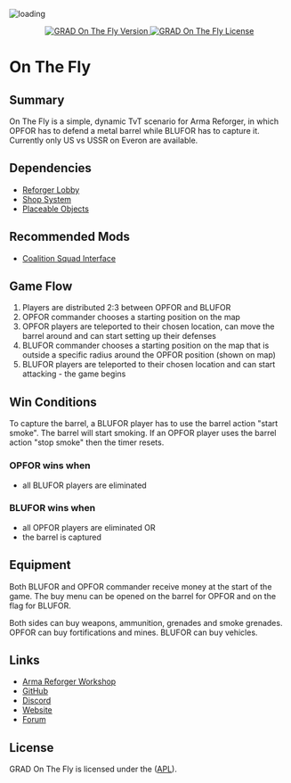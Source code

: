 
![loading](https://github.com/gruppe-adler/GRAD-On-The-Fly/assets/50139270/eedc179b-ee1e-47c6-a5ab-7206e55699d1)

<p align="center">
    <a href="https://github.com/gruppe-adler/GRAD-On-The-Fly/releases/latest">
        <img src="https://img.shields.io/badge/Version-0.0.5-blue.svg?style=flat-square" alt="GRAD On The Fly Version">
    </a>
    <a href="https://www.bistudio.com/community/licenses/arma-public-license-share-alike">
        <img src="https://img.shields.io/badge/License-APL-red.svg?style=flat-square" alt="GRAD On The Fly License">
    </a>
</p>

# On The Fly

## Summary

On The Fly is a simple, dynamic TvT scenario for Arma Reforger, in which OPFOR has to defend a metal barrel while BLUFOR has to capture it. Currently only US vs USSR on Everon are available.

## Dependencies

* [Reforger Lobby](https://reforger.armaplatform.com/workshop/5EAF2B0473DB5A99-ReforgerLobby)
* [Shop System](https://reforger.armaplatform.com/workshop/5D2D1436D1FA5A13-ShopSystem)
* [Placeable Objects](https://reforger.armaplatform.com/workshop/5E654D40F0D628A0-Placeableobjects)

## Recommended Mods

* [Coalition Squad Interface](https://reforger.armaplatform.com/workshop/5B0D1E4380971EBD-CoalitionSquadInterface)

## Game Flow

1. Players are distributed 2:3 between OPFOR and BLUFOR
2. OPFOR commander chooses a starting position on the map
3. OPFOR players are teleported to their chosen location, can move the barrel around and can start setting up their defenses
4. BLUFOR commander chooses a starting position on the map that is outside a specific radius around the OPFOR position (shown on map)
5. BLUFOR players are teleported to their chosen location and can start attacking - the game begins

## Win Conditions

To capture the barrel, a BLUFOR player has to use the barrel action "start smoke". The barrel will start smoking. If an OPFOR player uses the barrel action "stop smoke" then the timer resets.

### OPFOR wins when
* all BLUFOR players are eliminated

### BLUFOR wins when
* all OPFOR players are eliminated OR
* the barrel is captured

## Equipment

Both BLUFOR and OPFOR commander receive money at the start of the game. The buy menu can be opened on the barrel for OPFOR and on the flag for BLUFOR.

Both sides can buy weapons, ammunition, grenades and smoke grenades. OPFOR can buy fortifications and mines. BLUFOR can buy vehicles.

## Links

* [Arma Reforger Workshop](https://reforger.armaplatform.com/workshop/5EE0938694A39CFB-GRADOnTheFly)
* [GitHub](https://github.com/gruppe-adler/GRAD-On-The-Fly)
* [Discord](https://discord.com/invite/ZDqp45q)
* [Website](https://gruppe-adler.de/home)
* [Forum](https://forum.gruppe-adler.de)

## License
GRAD On The Fly is licensed under the ([APL](https://www.bohemia.net/community/licenses/arma-public-license)).
